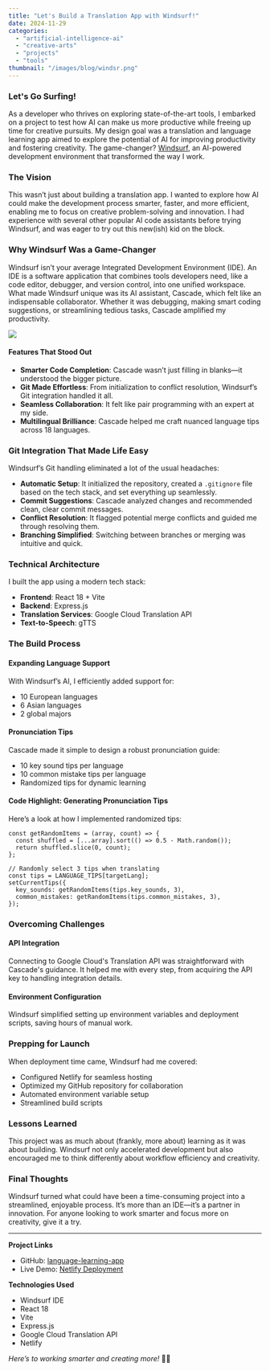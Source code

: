 ```yaml
---
title: "Let's Build a Translation App with Windsurf!"
date: 2024-11-29
categories: 
  - "artificial-intelligence-ai"
  - "creative-arts"
  - "projects"
  - "tools"
thumbnail: "/images/blog/windsr.png"
---
```


### Let's Go Surfing!

As a developer who thrives on exploring state-of-the-art tools, I embarked on a project to test how AI can make us more productive while freeing up time for creative pursuits. My design goal was a translation and language learning app aimed to explore the potential of AI for improving productivity and fostering creativity. The game-changer? [Windsurf](https://codeium.com/windsurf), an AI-powered development environment that transformed the way I work.

### The Vision

This wasn’t just about building a translation app. I wanted to explore how AI could make the development process smarter, faster, and more efficient, enabling me to focus on creative problem-solving and innovation. I had experience with several other popular AI code assistants before trying Windsurf, and was eager to try out this new(ish) kid on the block.

### Why Windsurf Was a Game-Changer

Windsurf isn’t your average Integrated Development Environment (IDE). An IDE is a software application that combines tools developers need, like a code editor, debugger, and version control, into one unified workspace. What made Windsurf unique was its AI assistant, Cascade, which felt like an indispensable collaborator. Whether it was debugging, making smart coding suggestions, or streamlining tedious tasks, Cascade amplified my productivity.

[![](images/Screenshot-2024-11-29-133031.png)](https://learnandtranslate.netlify.app)

#### Features That Stood Out

- **Smarter Code Completion**: Cascade wasn’t just filling in blanks—it understood the bigger picture.
- **Git Made Effortless**: From initialization to conflict resolution, Windsurf’s Git integration handled it all.
- **Seamless Collaboration**: It felt like pair programming with an expert at my side.
- **Multilingual Brilliance**: Cascade helped me craft nuanced language tips across 18 languages.

### Git Integration That Made Life Easy

Windsurf’s Git handling eliminated a lot of the usual headaches:

- **Automatic Setup**: It initialized the repository, created a `.gitignore` file based on the tech stack, and set everything up seamlessly.
- **Commit Suggestions**: Cascade analyzed changes and recommended clean, clear commit messages.
- **Conflict Resolution**: It flagged potential merge conflicts and guided me through resolving them.
- **Branching Simplified**: Switching between branches or merging was intuitive and quick.

### Technical Architecture

I built the app using a modern tech stack:

- **Frontend**: React 18 + Vite
- **Backend**: Express.js
- **Translation Services**: Google Cloud Translation API
- **Text-to-Speech**: gTTS

### The Build Process

#### Expanding Language Support

With Windsurf’s AI, I efficiently added support for:

- 10 European languages
- 6 Asian languages
- 2 global majors

#### Pronunciation Tips

Cascade made it simple to design a robust pronunciation guide:

- 10 key sound tips per language
- 10 common mistake tips per language
- Randomized tips for dynamic learning

#### Code Highlight: Generating Pronunciation Tips

Here’s a look at how I implemented randomized tips:

```
const getRandomItems = (array, count) => {
  const shuffled = [...array].sort(() => 0.5 - Math.random());
  return shuffled.slice(0, count);
};

// Randomly select 3 tips when translating
const tips = LANGUAGE_TIPS[targetLang];
setCurrentTips({
  key_sounds: getRandomItems(tips.key_sounds, 3),
  common_mistakes: getRandomItems(tips.common_mistakes, 3),
});
```

### Overcoming Challenges

#### API Integration

Connecting to Google Cloud's Translation API was straightforward with Cascade's guidance. It helped me with every step, from acquiring the API key to handling integration details.

#### Environment Configuration

Windsurf simplified setting up environment variables and deployment scripts, saving hours of manual work.

### Prepping for Launch

When deployment time came, Windsurf had me covered:

- Configured Netlify for seamless hosting
- Optimized my GitHub repository for collaboration
- Automated environment variable setup
- Streamlined build scripts

### Lessons Learned

This project was as much about (frankly, more about) learning as it was about building. Windsurf not only accelerated development but also encouraged me to think differently about workflow efficiency and creativity.

### Final Thoughts

Windsurf turned what could have been a time-consuming project into a streamlined, enjoyable process. It’s more than an IDE—it’s a partner in innovation. For anyone looking to work smarter and focus more on creativity, give it a try.

* * *

**Project Links**

- GitHub: [language-learning-app](https://github.com/quadraticgames/language-learning-app)
- Live Demo: [Netlify Deployment](https://your-netlify-url.com)

**Technologies Used**

- Windsurf IDE
- React 18
- Vite
- Express.js
- Google Cloud Translation API
- Netlify

_Here’s to working smarter and creating more!_ 🚀🌟
